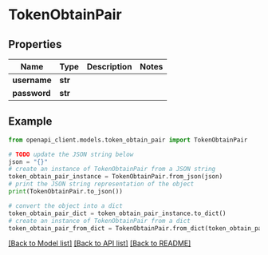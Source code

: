 # TokenObtainPair


## Properties

Name | Type | Description | Notes
------------ | ------------- | ------------- | -------------
**username** | **str** |  | 
**password** | **str** |  | 

## Example

```python
from openapi_client.models.token_obtain_pair import TokenObtainPair

# TODO update the JSON string below
json = "{}"
# create an instance of TokenObtainPair from a JSON string
token_obtain_pair_instance = TokenObtainPair.from_json(json)
# print the JSON string representation of the object
print(TokenObtainPair.to_json())

# convert the object into a dict
token_obtain_pair_dict = token_obtain_pair_instance.to_dict()
# create an instance of TokenObtainPair from a dict
token_obtain_pair_from_dict = TokenObtainPair.from_dict(token_obtain_pair_dict)
```
[[Back to Model list]](../README.md#documentation-for-models) [[Back to API list]](../README.md#documentation-for-api-endpoints) [[Back to README]](../README.md)


